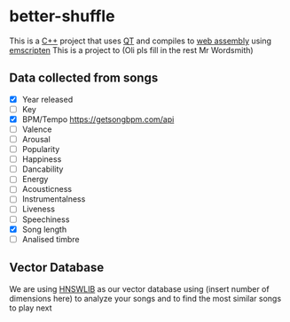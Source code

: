 # better-shuffle

This is a [C++](https://en.wikipedia.org/wiki/C%2B%2B) project that uses [QT](https://www.qt.io) and compiles to [web assembly](https://webassembly.org) using [emscripten](https://emscripten.org)
This is a project to (Oli pls fill in the rest Mr Wordsmith)

## Data collected from songs
- [x] Year released
- [ ] Key
- [x] BPM/Tempo https://getsongbpm.com/api
- [ ] Valence
- [ ] Arousal
- [ ] Popularity
- [ ] Happiness
- [ ] Dancability
- [ ] Energy
- [ ] Acousticness
- [ ] Instrumentalness
- [ ] Liveness
- [ ] Speechiness
- [x] Song length
- [ ] Analised timbre

## Vector Database

We are using [HNSWLIB](https://github.com/nmslib/hnswlib/blob/master/examples/cpp/EXAMPLES.md) as our vector database using (insert number of dimensions here) to analyze your songs and to find the most similar songs to play next
